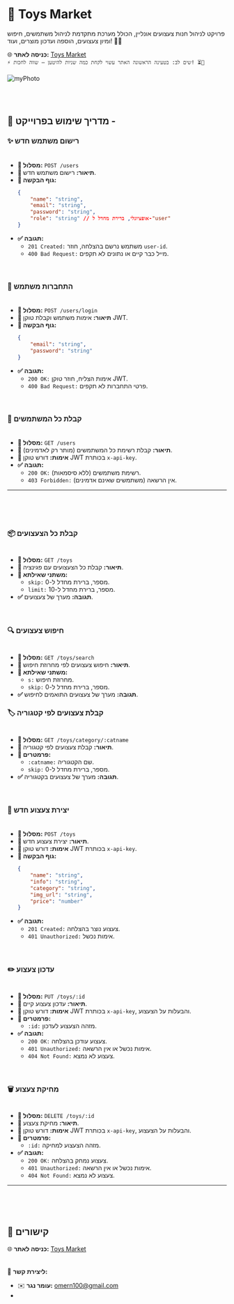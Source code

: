 # 🧸 Toys Market
פרויקט לניהול חנות צעצועים אונליין, הכולל מערכת מתקדמת לניהול משתמשים, חיפוש ומיון צעצועים, הוספה ועדכון מוצרים, ועוד! 🧸🎁  

🌐 **כניסה לאתר:** [Toys Market](https://toysmarket.onrender.com/)   
`⚡ שים לב: בטעינה הראשונה האתר עשוי לקחת כמה שניות להיטען – שווה לחכות! ⏳🚀`
<br><br>
![myPhoto](https://github.com/user-attachments/assets/2fe53ca4-b1ba-4958-a901-a5f8dc433e97)

<br><br>
 
## 👥 מדריך שימוש בפרוייקט -
### ✨ רישום משתמש חדש<br><br>
- **📌 מסלול:** `POST /users`
- **📝 תיאור:** רישום משתמש חדש.
- **📩 גוף הבקשה:**
  ```json
  {
      "name": "string",
      "email": "string",
      "password": "string",
      "role": "string" // אופציונלי, ברירת מחדל ל-"user"
  }
  ```
- **✅ תגובה:**
  - `201 Created:` משתמש נרשם בהצלחה, חוזר `user-id`.
  - `400 Bad Request:` מייל כבר קיים או נתונים לא תקפים.
<br><br><br>
### 🔐 התחברות משתמש<br><br>
- **📌 מסלול:** `POST /users/login`
- **📝 תיאור:** אימות משתמש וקבלת טוקן JWT.
- **📩 גוף הבקשה:**
  ```json
  {
      "email": "string",
      "password": "string"
  }
  ```
- **✅ תגובה:**
  - `200 OK:` אימות הצליח, חוזר טוקן JWT.
  - `400 Bad Request:` פרטי התחברות לא תקפים.
<br><br><br>
### 📜 קבלת כל המשתמשים<br><br>
- **📌 מסלול:** `GET /users`
- **📝 תיאור:** קבלת רשימת כל המשתמשים (מותר רק לאדמינים).
- **🔑 אימות:** דורש טוקן JWT בכותרת `x-api-key`.
- **✅ תגובה:**
  - `200 OK:` רשימת משתמשים (ללא סיסמאות).
  - `403 Forbidden:` אין הרשאה (משתמשים שאינם אדמינים).

---
<br><br><br>
### 📦 קבלת כל הצעצועים<br><br>
- **📌 מסלול:** `GET /toys`
- **📝 תיאור:** קבלת כל הצעצועים עם פגינציה.
- **🔎 משתני שאילתא:**
  - `skip:` מספר, ברירת מחדל ל-0.
  - `limit:` מספר, ברירת מחדל ל-10.
- **✅ תגובה:** מערך של צעצועים.
<br><br><br>
### 🔍 חיפוש צעצועים<br><br>
- **📌 מסלול:** `GET /toys/search`
- **📝 תיאור:** חיפוש צעצועים לפי מחרוזת חיפוש.
- **🔎 משתני שאילתא:**
  - `s:` מחרוזת חיפוש.
  - `skip:` מספר, ברירת מחדל ל-0.
- **✅ תגובה:** מערך של צעצועים התואמים לחיפוש.

### 🏷️ קבלת צעצועים לפי קטגוריה<br><br>
- **📌 מסלול:** `GET /toys/category/:catname`
- **📝 תיאור:** קבלת צעצועים לפי קטגוריה.
- **📌 פרמטרים:**
  - `:catname:` שם הקטגוריה.
  - `skip:` מספר, ברירת מחדל ל-0.
- **✅ תגובה:** מערך של צעצועים בקטגוריה.
<br><br><br>
### 🎁 יצירת צעצוע חדש<br><br>
- **📌 מסלול:** `POST /toys`
- **📝 תיאור:** יצירת צעצוע חדש.
- **🔑 אימות:** דורש טוקן JWT בכותרת `x-api-key`.
- **📩 גוף הבקשה:**
  ```json
  {
      "name": "string",
      "info": "string",
      "category": "string",
      "img_url": "string",
      "price": "number"
  }
  ```
- **✅ תגובה:**
  - `201 Created:` צעצוע נוצר בהצלחה.
  - `401 Unauthorized:` אימות נכשל.
<br><br><br>
### ✏️ עדכון צעצוע<br><br>
- **📌 מסלול:** `PUT /toys/:id`
- **📝 תיאור:** עדכון צעצוע קיים.
- **🔑 אימות:** דורש טוקן JWT בכותרת `x-api-key`, והבעלות על הצעצוע.
- **📌 פרמטרים:**
  - `:id:` מזהה הצעצוע לעדכון.
- **✅ תגובה:**
  - `200 OK:` צעצוע עודכן בהצלחה.
  - `401 Unauthorized:` אימות נכשל או אין הרשאה.
  - `404 Not Found:` צעצוע לא נמצא.
<br><br><br>
### 🗑️ מחיקת צעצוע<br><br>
- **📌 מסלול:** `DELETE /toys/:id`
- **📝 תיאור:** מחיקת צעצוע.
- **🔑 אימות:** דורש טוקן JWT בכותרת `x-api-key`, והבעלות על הצעצוע.
- **📌 פרמטרים:**
  - `:id:` מזהה הצעצוע למחיקה.
- **✅ תגובה:**
  - `200 OK:` צעצוע נמחק בהצלחה.
  - `401 Unauthorized:` אימות נכשל או אין הרשאה.
  - `404 Not Found:` צעצוע לא נמצא.

---
<br><br><br>
## 🔗 קישורים
🌐 **כניסה לאתר:** [Toys Market](https://toysmarket.onrender.com/)   
<br><br>
📩 **ליצירת קשר:**<br>
- ✉️ **עומר נגר:** [omern100@gmail.com](mailto:omern100@gmail.com)
- 
